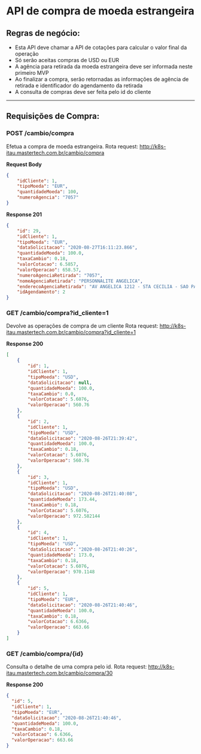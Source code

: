 # API de compra de moeda estrangeira

 ## Regras de negócio:
  - Esta API deve chamar a API de cotações para calcular o valor final da operação
  - Só serão aceitas compras de USD ou EUR
  - A agência para retirada da moeda estrangeira deve ser informada neste primeiro MVP
  - Ao finalizar a compra, serão retornadas as informações de agência de retirada e identificador do agendamento da retirada
  - A consulta de compras deve ser feita pelo id do cliente

___
 ## Requisições de Compra:

 ### POST /cambio/compra
Efetua a compra de moeda estrangeira.
Rota request: http://k8s-itau.mastertech.com.br/cambio/compra

**Request Body**
```json
{
    "idCliente": 1,
    "tipoMoeda": "EUR",
    "quantidadeMoeda": 100,
    "numeroAgencia": "7057"
}
```

**Response 201**
```json
{
    "id": 29,
    "idCliente": 1,
    "tipoMoeda": "EUR",
    "dataSolicitacao": "2020-08-27T16:11:23.866",
    "quantidadeMoeda": 100.0,
    "taxaCambio": 0.18,
    "valorCotacao": 6.5857,
    "valorOperacao": 658.57,
    "numeroAgenciaRetirada": "7057",
    "nomeAgenciaRetirada": "PERSONNALITE ANGELICA",
    "enderecoAgenciaRetirada": "AV ANGELICA 1212 - STA CECILIA - SAO PAULO SP - CEP 01228-100",
    "idAgendamento": 2
}
```

 ### GET /cambio/compra?id_cliente=1
Devolve as operações de compra de um cliente
Rota request: http://k8s-itau.mastertech.com.br/cambio/compra?id_cliente=1

**Response 200**
```json
[
    {
        "id": 1,
        "idCliente": 1,
        "tipoMoeda": "USD",
        "dataSolicitacao": null,
        "quantidadeMoeda": 100.0,
        "taxaCambio": 0.0,
        "valorCotacao": 5.6076,
        "valorOperacao": 560.76
    },
    {
        "id": 2,
        "idCliente": 1,
        "tipoMoeda": "USD",
        "dataSolicitacao": "2020-08-26T21:39:42",
        "quantidadeMoeda": 100.0,
        "taxaCambio": 0.18,
        "valorCotacao": 5.6076,
        "valorOperacao": 560.76
    },
    {
        "id": 3,
        "idCliente": 1,
        "tipoMoeda": "USD",
        "dataSolicitacao": "2020-08-26T21:40:08",
        "quantidadeMoeda": 173.44,
        "taxaCambio": 0.18,
        "valorCotacao": 5.6076,
        "valorOperacao": 972.582144
    },
    {
        "id": 4,
        "idCliente": 1,
        "tipoMoeda": "USD",
        "dataSolicitacao": "2020-08-26T21:40:26",
        "quantidadeMoeda": 173.0,
        "taxaCambio": 0.18,
        "valorCotacao": 5.6076,
        "valorOperacao": 970.1148
    },
    {
        "id": 5,
        "idCliente": 1,
        "tipoMoeda": "EUR",
        "dataSolicitacao": "2020-08-26T21:40:46",
        "quantidadeMoeda": 100.0,
        "taxaCambio": 0.18,
        "valorCotacao": 6.6366,
        "valorOperacao": 663.66
    }
]
```
 ### GET /cambio/compra/{id}
Consulta o detalhe de uma compra pelo id.
Rota request: http://k8s-itau.mastertech.com.br/cambio/compra/30

**Response 200**
```json
{
  "id": 5,
  "idCliente": 1,
  "tipoMoeda": "EUR",
  "dataSolicitacao": "2020-08-26T21:40:46",
  "quantidadeMoeda": 100.0,
  "taxaCambio": 0.18,
  "valorCotacao": 6.6366,
  "valorOperacao": 663.66
}
```